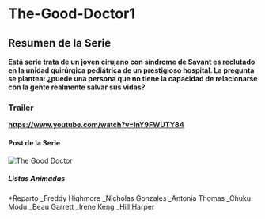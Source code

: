 # The-Good-Doctor1
## Resumen de la Serie
**Está serie trata de un joven cirujano con síndrome de Savant es reclutado en la unidad quirúrgica pediátrica de un prestigioso hospital. La pregunta se plantea: ¿puede una persona que no tiene la capacidad de relacionarse con la gente realmente salvar sus vidas?**
### Trailer
**https://www.youtube.com/watch?v=lnY9FWUTY84**
#### Post de la Serie
![The Good Doctor](https://github.com/MariaInes23/The-Good-Doctor1/assets/158686698/c61a45e4-23b3-4d3c-bcf2-f004511a03f1)
##### Listas Animadas
*Reparto
   _Freddy Highmore
   _Nicholas Gonzales
   _Antonia Thomas
   _Chuku Modu
   _Beau Garrett
   _Irene Keng
   _Hill Harper
   
